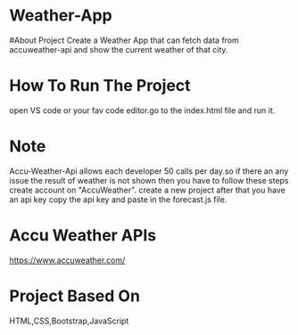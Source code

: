 # Weather-App
#About Project
Create a Weather App that can fetch data from accuweather-api and show the current weather of that city.
# How To Run The Project 
open VS code or your fav code editor.go to the index.html file and run it.
# Note 
 Accu-Weather-Api allows each developer 50 calls per day.so if there an any issue the result of weather is not shown then you have to follow these steps
create account on "AccuWeather". create a new project after that you have an api key copy the api key and paste in the forecast.js file.
# Accu Weather APIs
https://www.accuweather.com/

# Project Based On
HTML,CSS,Bootstrap,JavaScript
